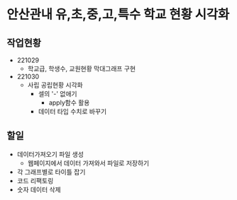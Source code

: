 # 안산관내 유,초,중,고,특수 학교 현황 시각화

## 작업현황
- 221029
  - 학교급, 학생수, 교원현황 막대그래프 구현
- 221030
  - 사립 공립현황 시각화
    - 셀의 '-' 없애기
      - apply함수 활용
    - 데이터 타입 수치로 바꾸기

## 할일 
- 데이터가져오기 파일 생성
  - 웹페이지에서 데이터 가져와서 파일로 저장하기
- 각 그래프별로 타이틀 잡기
- 코드 리팩토링
- 숫자 데이터 삭제